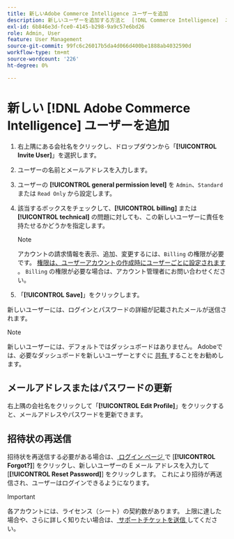 ```yaml
---
title: 新しいAdobe Commerce Intelligence ユーザーを追加
description: 新しいユーザーを追加する方法と  [!DNL Commerce Intelligence]  ユーザー名またはパスワードを更新する方法について説明します。
exl-id: 6b846e3d-fce0-4145-b298-9a9c57e6bd26
role: Admin, User
feature: User Management
source-git-commit: 99fc6c26017b5da4d066d400be1888ab4032590d
workflow-type: tm+mt
source-wordcount: '226'
ht-degree: 0%

---
```


# 新しい [!DNL Adobe Commerce Intelligence] ユーザーを追加

1. 右上隅にある会社名をクリックし、ドロップダウンから「**[!UICONTROL Invite User]**」を選択します。
1. ユーザーの名前とメールアドレスを入力します。
1. ユーザーの **[!UICONTROL general permission level]** を `Admin`、`Standard` または `Read Only` から設定します。
1. 該当するボックスをチェックして、**[!UICONTROL billing]** または **[!UICONTROL technical]** の問題に対しても、この新しいユーザーに責任を持たせるかどうかを指定します。

   >[!NOTE]
   >
   >アカウントの請求情報を表示、追加、変更するには、`Billing` の権限が必要です。 [ 権限は、ユーザーアカウントの作成時にユーザーごとに設定されます ](../../administrator/user-management/user-management.md)。 `Billing` の権限が必要な場合は、アカウント管理者にお問い合わせください。

1. 「**[!UICONTROL Save]**」をクリックします。

新しいユーザーには、ログインとパスワードの詳細が記載されたメールが送信されます。

>[!NOTE]
>
>新しいユーザーには、デフォルトではダッシュボードはありません。 Adobeでは、必要なダッシュボードを新しいユーザーとすぐに [ 共有 ](../../data-user/dashboards/share-dashboard-with-users.md) することをお勧めします。

## メールアドレスまたはパスワードの更新

右上隅の会社名をクリックして「**[!UICONTROL Edit Profile]**」をクリックすると、メールアドレスやパスワードを更新できます。

## 招待状の再送信

招待状を再送信する必要がある場合は、[ ログイン ページ ](https://dashboard.rjmetrics.com/v2/session/create) で [**[!UICONTROL Forgot?]**] をクリックし、新しいユーザーの E メール アドレスを入力して [**[!UICONTROL Reset Password]**] をクリックします。 これにより招待が再送信され、ユーザーはログインできるようになります。

>[!IMPORTANT]
>
>各アカウントには、ライセンス（シート）の契約数があります。 上限に達した場合や、さらに詳しく知りたい場合は、[ サポートチケットを送信 ](https://experienceleague.adobe.com/docs/commerce-knowledge-base/kb/troubleshooting/miscellaneous/mbi-service-policies.html?lang=ja) してください。
